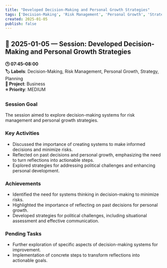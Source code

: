 ```yaml
---
title: "Developed Decision-Making and Personal Growth Strategies"
tags: ['Decision-Making', 'Risk Management', 'Personal Growth', 'Strategy', 'Planning']
created: 2025-01-05
publish: false
---
```


## 📅 2025-01-05 — Session: Developed Decision-Making and Personal Growth Strategies

**🕒 07:45–08:00**  
**🏷️ Labels**: Decision-Making, Risk Management, Personal Growth, Strategy, Planning  
**📂 Project**: Business  
**⭐ Priority**: MEDIUM  


### Session Goal
The session aimed to explore decision-making systems for risk management and personal growth strategies.

### Key Activities
- Discussed the importance of creating systems to make informed decisions and minimize risks.
- Reflected on past decisions and personal growth, emphasizing the need to turn reflections into actionable steps.
- Explored strategies for addressing political challenges and enhancing personal development.

### Achievements
- Identified the need for systems thinking in decision-making to minimize risks.
- Highlighted the importance of reflecting on past decisions for personal growth.
- Developed strategies for political challenges, including situational assessment and effective communication.

### Pending Tasks
- Further exploration of specific aspects of decision-making systems for improvement.
- Implementation of concrete steps to transform reflections into actionable goals.
